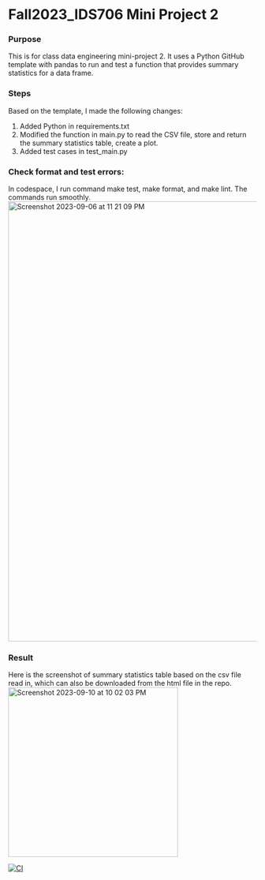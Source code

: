 # Fall2023_IDS706 Mini Project 2
### Purpose
This is for class data engineering mini-project 2. It uses a Python GitHub template with pandas to run and test a function that provides summary statistics for a data frame.

### Steps
Based on the template, I made the following changes:
1. Added Python in requirements.txt
2. Modified the function in main.py to read the CSV file, store and return the summary statistics table, create a plot.
3. Added test cases in test_main.py

### Check format and test errors:
In codespace, I run command make test, make format, and make lint. The commands run smoothly.
<img width="892" alt="Screenshot 2023-09-06 at 11 21 09 PM" src="https://github.com/nogibjj/Fall2023_IDS706_MiniProject2_JiayiZhou/assets/143651921/700df81e-94c5-4d79-85f6-89e9b811bb54">

### Result
Here is the screenshot of summary statistics table based on the csv file read in, which can also be downloaded from the html file in the repo.
<img width="344" alt="Screenshot 2023-09-10 at 10 02 03 PM" src="https://github.com/nogibjj/Fall2023_IDS706_MiniProject2_JiayiZhou/assets/143651921/a07ab619-e63b-457e-88bb-515d03ce5949">

[![CI](https://github.com/nogibjj/Fall2023_IDS706_MiniProject2_JiayiZhou/actions/workflows/CI.yml/badge.svg)](https://github.com/nogibjj/Fall2023_IDS706_MiniProject2_JiayiZhou/actions/workflows/CI.yml)
